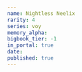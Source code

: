 ```yaml
---
name: Nightless Neelix
rarity: 4
series: voy
memory_alpha:
bigbook_tier: -1
in_portal: true
date:
published: true
---
```




